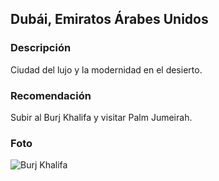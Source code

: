 ## Dubái, Emiratos Árabes Unidos
### Descripción
Ciudad del lujo y la modernidad en el desierto.
### Recomendación
Subir al Burj Khalifa y visitar Palm Jumeirah.
### Foto
![Burj Khalifa](https://www.burjkhalifa.ae/en/)
